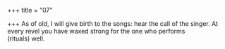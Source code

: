 +++
title = "07"

+++
As of old, I will give birth to the songs: hear the call of the singer. At every revel you have waxed strong for the one who performs  
(rituals) well.  